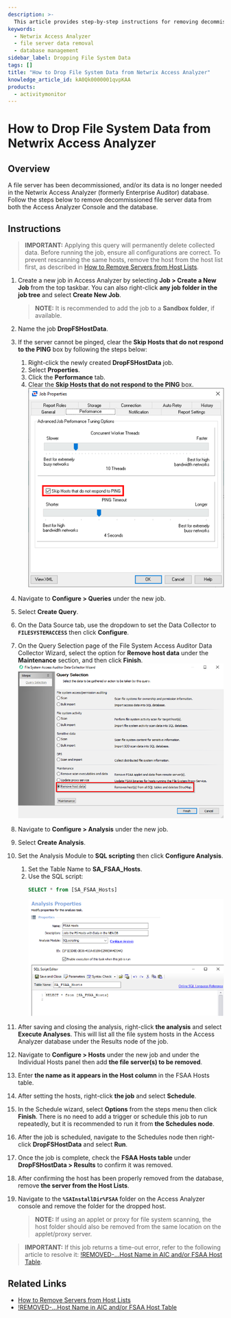 ```yaml
---
description: >-
  This article provides step-by-step instructions for removing decommissioned file server data from the Netwrix Access Analyzer database.
keywords:
  - Netwrix Access Analyzer
  - file server data removal
  - database management
sidebar_label: Dropping File System Data
tags: []
title: "How to Drop File System Data from Netwrix Access Analyzer"
knowledge_article_id: kA0Qk0000001qvpKAA
products:
  - activitymonitor
---
```


# How to Drop File System Data from Netwrix Access Analyzer

## Overview

A file server has been decommissioned, and/or its data is no longer needed in the Netwrix Access Analyzer (formerly Enterprise Auditor) database. Follow the steps below to remove decommissioned file server data from both the Access Analyzer Console and the database.

## Instructions

> **IMPORTANT:** Applying this query will permanently delete collected data. Before running the job, ensure all configurations are correct. To prevent rescanning the same hosts, remove the host from the host list first, as described in [How to Remove Servers from Host Lists](/docs/accessanalyzer/how-to-remove-servers-from-host-lists).

1. Create a new job in Access Analyzer by selecting **Job > Create a New Job** from the top taskbar. You can also right-click **any job folder in the job tree** and select **Create New Job**.
   > **NOTE:** It is recommended to add the job to a **Sandbox folder**, if available.

2. Name the job **DropFSHostData**.

3. If the server cannot be pinged, clear the **Skip Hosts that do not respond to the PING** box by following the steps below:
   1. Right-click the newly created **DropFSHostData** job.
   2. Select **Properties**.
   3. Click the **Performance** tab.
   4. Clear the **Skip Hosts that do not respond to the PING** box.  
      ![Performance tab with Skip Hosts that do not respond to the PING option](./images/servlet_image_5085710697d8.png)

4. Navigate to **Configure > Queries** under the new job.

5. Select **Create Query**.

6. On the Data Source tab, use the dropdown to set the Data Collector to **`FILESYSTEMACCESS`** then click **Configure**.

7. On the Query Selection page of the File System Access Auditor Data Collector Wizard, select the option for **Remove host data** under the **Maintenance** section, and then click **Finish**.  
   ![Query Selection page with Remove host data option](./images/servlet_image_22428c95d7b3.png)

8. Navigate to **Configure > Analysis** under the new job.

9. Select **Create Analysis**.

10. Set the Analysis Module to **SQL scripting** then click **Configure Analysis**.
    1. Set the Table Name to **SA_FSAA_Hosts**.
    2. Use the SQL script: 
       ```sql
       SELECT * from [SA_FSAA_Hosts]
       ```  
       ![SQL scripting with SA_FSAA_Hosts table](./images/servlet_image_1773855cdc8d.png)

11. After saving and closing the analysis, right-click **the analysis** and select **Execute Analyses**. This will list all the file system hosts in the Access Analyzer database under the Results node of the job.

12. Navigate to **Configure > Hosts** under the new job and under the Individual Hosts panel then add **the file server(s) to be removed**.

13. Enter **the name as it appears in the Host column** in the FSAA Hosts table.

14. After setting the hosts, right-click **the job** and select **Schedule**.

15. In the Schedule wizard, select **Options** from the steps menu then click **Finish**. There is no need to add a trigger or schedule this job to run repeatedly, but it is recommended to run it from **the Schedules node**.

16. After the job is scheduled, navigate to the Schedules node then right-click **DropFSHostData** and select **Run**.

17. Once the job is complete, check the **FSAA Hosts table** under **DropFSHostData > Results** to confirm it was removed.

18. After confirming the host has been properly removed from the database, remove **the server from the Host Lists**.

19. Navigate to the **`%SAInstallDir%FSAA`** folder on the Access Analyzer console and remove the folder for the dropped host.
    > **NOTE:** If using an applet or proxy for file system scanning, the host folder should also be removed from the same location on the applet/proxy server.

> **IMPORTANT:** If this job returns a time-out error, refer to the following article to resolve it: [!REMOVED-...Host Name in AIC and/or FSAA Host Table](/docs/accessanalyzer/error-removed-host-name-in-aic-andor-fsaa-host-table).

## Related Links

- [How to Remove Servers from Host Lists](/docs/accessanalyzer/how-to-remove-servers-from-host-lists)
- [!REMOVED-...Host Name in AIC and/or FSAA Host Table](/docs/accessanalyzer/error-removed-host-name-in-aic-andor-fsaa-host-table)